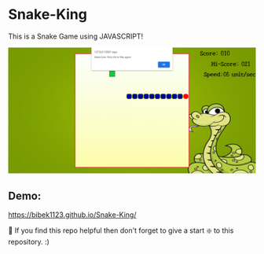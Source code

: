 # Snake-King
This is a Snake Game using JAVASCRIPT!

![Snack King Game](https://github.com/bibek1123/Snake-King/blob/master/Snack%20Kng%20img.png)

## Demo:


https://bibek1123.github.io/Snake-King/

🙏 If you find this repo helpful then don't forget to give a start ❇️  to this repository. :)

